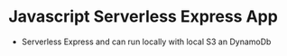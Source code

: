# Javascript Serverless Express App

- Serverless Express and can run locally with local S3 an DynamoDb
